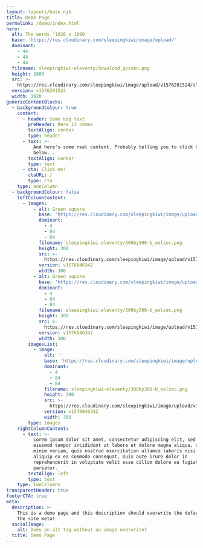 ```yaml
---
layout: layouts/base.njk
title: Demo Page
permalink: /demo/index.html
hero:
  alt: The words '1920 x 1080'
  base: 'https://res.cloudinary.com/sleepingkiwi/image/upload/'
  dominant:
    - 44
    - 44
    - 44
  filename: sleepingkiwi-eleventy/download_qvssbn.png
  height: 1080
  src: >-
    https://res.cloudinary.com/sleepingkiwi/image/upload/v1576201524/sleepingkiwi-eleventy/download_qvssbn.png
  version: v1576201524
  width: 1920
genericContentBlocks:
  - backgroundColour: true
    content:
      - header: Some big text
        preHeader: Here it comes
        textAlign: center
        type: header
      - text: >-
          And here's some real content. Probably telling you to click the button
          below...
        textAlign: center
        type: text
      - cta: Click me!
        ctaURL: /
        type: cta
    type: oneColumn
  - backgroundColour: false
    leftColumnContent:
      - images:
          - alt: Green square
            base: 'https://res.cloudinary.com/sleepingkiwi/image/upload/'
            dominant:
              - 4
              - 84
              - 84
            filename: sleepingkiwi-eleventy/300by300-b_eolzec.png
            height: 300
            src: >-
              https://res.cloudinary.com/sleepingkiwi/image/upload/v1576046342/sleepingkiwi-eleventy/300by300-b_eolzec.png
            version: v1576046342
            width: 300
          - alt: Green square
            base: 'https://res.cloudinary.com/sleepingkiwi/image/upload/'
            dominant:
              - 4
              - 84
              - 84
            filename: sleepingkiwi-eleventy/300by300-b_eolzec.png
            height: 300
            src: >-
              https://res.cloudinary.com/sleepingkiwi/image/upload/v1576046342/sleepingkiwi-eleventy/300by300-b_eolzec.png
            version: v1576046342
            width: 300
        imagesList:
          - image:
              alt: ''
              base: 'https://res.cloudinary.com/sleepingkiwi/image/upload/'
              dominant:
                - 4
                - 84
                - 84
              filename: sleepingkiwi-eleventy/300by300-b_eolzec.png
              height: 300
              src: >-
                https://res.cloudinary.com/sleepingkiwi/image/upload/v1576046342/sleepingkiwi-eleventy/300by300-b_eolzec.png
              version: v1576046342
              width: 300
        type: images
    rightColumnContent:
      - text: >-
          Lorem ipsum dolor sit amet, consectetur adipiscing elit, sed do
          eiusmod tempor incididunt ut labore et dolore magna aliqua. Ut enim ad
          minim veniam, quis nostrud exercitation ullamco laboris nisi ut
          aliquip ex ea commodo consequat. Duis aute irure dolor in
          reprehenderit in voluptate velit esse cillum dolore eu fugiat nulla
          pariatur.
        textAlign: left
        type: text
    type: twoColumns
transparentHeader: true
footerCTA: true
meta:
  description: >-
    This is a demo page and this description should overwrite the default one in
    the site meta!
  socialImage:
    alt: Does an alt tag without an image overwrite?
  title: Demo Page
---
```


